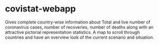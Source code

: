 # covistat-webapp
Gives complete country-wise information about Total and live number of coronavirus cases, number of recoveries, number of deaths along with an attractive pictorial representation statistics. A map to scroll through countries and have an overview look of the current scenario and situation.
